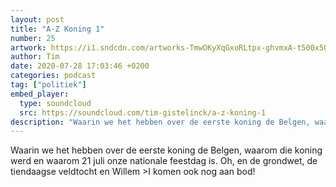 ```yaml
---
layout: post
title: "A-Z Koning 1"
number: 25
artwork: https://i1.sndcdn.com/artworks-TmwOKyXqGxoRLtpx-ghvmxA-t500x500.jpg
author: Tim
date: 2020-07-28 17:03:46 +0200
categories: podcast
tag: ["politiek"]
embed_player:
  type: soundcloud
  src: https://soundcloud.com/tim-gistelinck/a-z-koning-1
description: "Waarin we het hebben over de eerste koning de Belgen, waarom die koning werd en waarom 21 juli onze nationale feestdag is."
---
```

Waarin we het hebben over de eerste koning de Belgen, waarom die koning werd en waarom 21 juli onze nationale feestdag is. Oh, en de grondwet, de tiendaagse veldtocht en Willem >I komen ook nog aan bod!